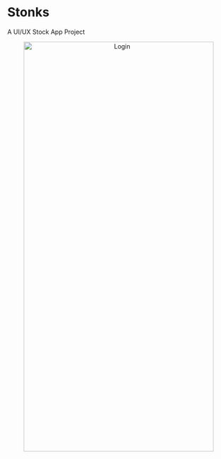 # Stonks 
A UI/UX Stock App Project

<p align="center">
  <img width="430" height="930" alt="Login" src="https://github.com/user-attachments/assets/d7332104-b7f2-4a1c-8541-704be6fd30c4" />
</p>
